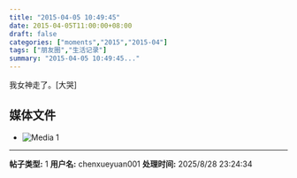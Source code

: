 ```yaml
---
title: "2015-04-05 10:49:45"
date: 2015-04-05T11:00:00+08:00
draft: false
categories: ["moments","2015","2015-04"]
tags: ["朋友圈","生活记录"]
summary: "2015-04-05 10:49:45..."
---
```


我女神走了。[大哭]

## 媒体文件

- ![Media 1](/Moments/photos/2015-04-05/201504051049450.jpg)

---

**帖子类型:** 1
**用户名:** chenxueyuan001
**处理时间:** 2025/8/28 23:24:34